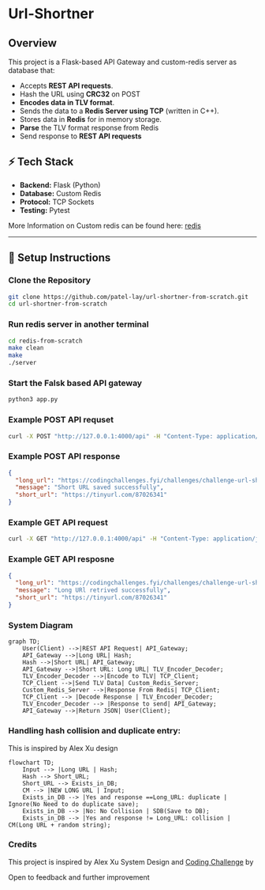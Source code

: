 # Url-Shortner 


## Overview
This project is a Flask-based API Gateway and custom-redis server as database that:
- Accepts **REST API requests**.
- Hash the URL using **CRC32** on POST  
- **Encodes data in TLV format**.
- Sends the data to a **Redis Server using TCP** (written in C++).
- Stores data in **Redis** for in memory storage.
- **Parse** the TLV format response from Redis
- Send response to **REST API requests** 



## ⚡ Tech Stack
- **Backend:** Flask (Python)
- **Database:** Custom Redis
- **Protocol:** TCP Sockets
- **Testing:** Pytest

More Information on Custom redis can be found here: [redis](https://github.com/patel-lay/redis-from-scratch)

---

## 🔧 Setup Instructions

### Clone the Repository
```bash
git clone https://github.com/patel-lay/url-shortner-from-scratch.git
cd url-shortner-from-scratch
```

### Run redis server in another terminal
```bash
cd redis-from-scratch
make clean
make
./server
```
### Start the Falsk based API gateway
```bash
python3 app.py
```

### Example POST API requset
```bash
curl -X POST "http://127.0.0.1:4000/api" -H "Content-Type: application/json" -d '{"long_url": "https://codingchallenges.fyi/challenges/challenge-url-shortener"}'
```


### Example POST API response
```json
{
  "long_url": "https://codingchallenges.fyi/challenges/challenge-url-shortener",
  "message": "Short URL saved successfully",
  "short_url": "https://tinyurl.com/87026341"
}
```
### Example GET API request
```bash
curl -X GET "http://127.0.0.1:4000/api" -H "Content-Type: application/json" -d '{"short_url": "https://tinyurl.com/87026341"}'
```

### Example GET API resposne
```json
{
  "long_url": "https://codingchallenges.fyi/challenges/challenge-url-shortener",
  "message": "Long URl retrived successfully",
  "short_url": "https://tinyurl.com/87026341"
}
```

### System Diagram
```mermaid
graph TD;
    User(Client) -->|REST API Request| API_Gateway;
    API_Gateway -->|Long URL| Hash;
    Hash -->|Short URL| API_Gateway;
    API_Gateway -->|Short URL: Long URL| TLV_Encoder_Decoder;
    TLV_Encoder_Decoder -->|Encode to TLV| TCP_Client;
    TCP_Client -->|Send TLV Data| Custom_Redis_Server;
    Custom_Redis_Server -->|Response From Redis| TCP_Client;
    TCP_Client --> |Decode Response | TLV_Encoder_Decoder;
    TLV_Encoder_Decoder --> |Response to send| API_Gateway;
    API_Gateway -->|Return JSON| User(Client);

```

### Handling hash collision and duplicate entry: 
This is inspired by Alex Xu design   
```mermaid
flowchart TD;
    Input --> |Long URL | Hash;
    Hash --> Short_URL;
    Short_URL --> Exists_in_DB;
    CM --> |NEW LONG URL | Input;
    Exists_in_DB --> |Yes and response ==Long_URL: duplicate | Ignore(No Need to do duplicate save);
    Exists_in_DB --> |No: No Collision | SDB(Save to DB);
    Exists_in_DB --> |Yes and response != Long_URL: collision | CM(Long URL + random string);
```


### Credits
This project is inspired by Alex Xu System Design and [Coding Challenge](https://codingchallenges.fyi/challenges/challenge-url-shortener/) by 

Open to feedback and further improvement